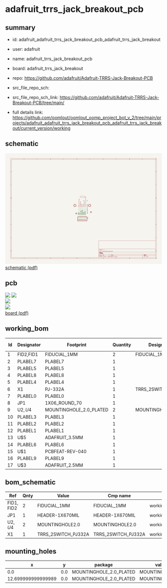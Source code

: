 # adafruit_trrs_jack_breakout_pcb
 
## summary 
* id: adafruit_adafruit_trrs_jack_breakout_pcb_adafruit_trrs_jack_breakout
* user: adafruit
* name: adafruit_trrs_jack_breakout_pcb
* board: adafruit_trrs_jack_breakout
* repo: https://github.com/adafruit/Adafruit-TRRS-Jack-Breakout-PCB



* src_file_repo_sch: 
* src_file_repo_sch_link: https://github.com/adafruit/Adafruit-TRRS-Jack-Breakout-PCB/tree/main/
* full details link: https://github.com/oomlout/oomlout_oomp_project_bot_v_2/tree/main/projects/adafruit_adafruit_trrs_jack_breakout_pcb_adafruit_trrs_jack_breakout/current_version/working  

## schematic  
![](working_schematic_600.png)  
[schematic (pdf)](working_schematic.pdf)  

## pcb  
![](working_3d_600.png) 
![](working_3d_front_600.png)  
![](working_3d_back_600.png)  
![](working_600.png)  
[board (pdf)](working.pdf)  

## working_bom
| Id | Designator | Footprint | Quantity | Designation | Supplier and ref |  | None | 
| --- | --- | --- | --- | --- | --- | --- | --- | 
| 1 | FID2,FID1 | FIDUCIAL_1MM | 2 | FIDUCIAL_1MM |  |  | [''] | 
| 2 | PLABEL7 | PLABEL7 | 1 |  |  |  | [''] | 
| 3 | PLABEL5 | PLABEL5 | 1 |  |  |  | [''] | 
| 4 | PLABEL8 | PLABEL8 | 1 |  |  |  | [''] | 
| 5 | PLABEL4 | PLABEL4 | 1 |  |  |  | [''] | 
| 6 | X1 | PJ-332A | 1 | TRRS_2SWITCH_PJ332A |  |  | [''] | 
| 7 | PLABEL0 | PLABEL0 | 1 |  |  |  | [''] | 
| 8 | JP1 | 1X06_ROUND_70 | 1 |  |  |  | [''] | 
| 9 | U$2,U$4 | MOUNTINGHOLE_2.0_PLATED | 2 | MOUNTINGHOLE2.0 |  |  | [''] | 
| 10 | PLABEL3 | PLABEL3 | 1 |  |  |  | [''] | 
| 11 | PLABEL2 | PLABEL2 | 1 |  |  |  | [''] | 
| 12 | PLABEL1 | PLABEL1 | 1 |  |  |  | [''] | 
| 13 | U$5 | ADAFRUIT_3.5MM | 1 |  |  |  | [''] | 
| 14 | PLABEL6 | PLABEL6 | 1 |  |  |  | [''] | 
| 15 | U$1 | PCBFEAT-REV-040 | 1 |  |  |  | [''] | 
| 16 | PLABEL9 | PLABEL9 | 1 |  |  |  | [''] | 
| 17 | U$3 | ADAFRUIT_2.5MM | 1 |  |  |  | [''] | 


## bom_schematic
| Ref | Qnty | Value | Cmp name | Footprint | Description | Vendor | DNP | 
| --- | --- | --- | --- | --- | --- | --- | --- | 
| FID1, FID2 | 2 | FIDUCIAL_1MM | FIDUCIAL_1MM | working:FIDUCIAL_1MM |  |  |  | 
| JP1 | 1 | HEADER-1X670MIL | HEADER-1X670MIL | working:1X06_ROUND_70 |  |  |  | 
| U$2, U$4 | 2 | MOUNTINGHOLE2.0 | MOUNTINGHOLE2.0 | working:MOUNTINGHOLE_2.0_PLATED |  |  |  | 
| X1 | 1 | TRRS_2SWITCH_PJ332A | TRRS_2SWITCH_PJ332A | working:PJ-332A |  |  |  | 


## mounting_holes
| x | y | package | value | ref | size | 
| --- | --- | --- | --- | --- | --- | 
| 0.0 | 0.0 | MOUNTINGHOLE_2.0_PLATED | MOUNTINGHOLE2.0 | U$2 | m3 | 
| 12.699999999999989 | 0.0 | MOUNTINGHOLE_2.0_PLATED | MOUNTINGHOLE2.0 | U$4 | m3 | 


